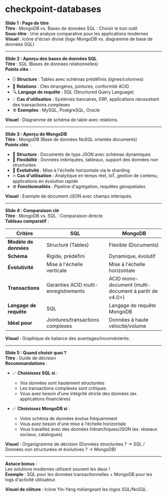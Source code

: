 # checkpoint-databases

**Slide 1 : Page de titre**  
**Titre** : MongoDB vs. Bases de données SQL : Choisir le bon outil  
**Sous-titre** : Une analyse comparative pour les applications modernes  
**Visuel** : Icône d'écran divisé (logo MongoDB vs. diagramme de base de données SQL)  

---

**Slide 2 : Aperçu des bases de données SQL**  
**Titre** : SQL (Bases de données relationnelles)  
**Points clés** :  
- 🗄️ **Structure** : Tables avec schémas prédéfinis (lignes/colonnes)  
- 🔗 **Relations** : Clés étrangères, jointures, conformité ACID  
- 🔍 **Langage de requête** : SQL (Structured Query Language)  
- 💡 **Cas d'utilisation** : Systèmes bancaires, ERP, applications nécessitant des transactions complexes  
- ⚙️ **Exemples** : MySQL, PostgreSQL, Oracle  

**Visuel** : Diagramme de schéma de table avec relations.  

---

**Slide 3 : Aperçu de MongoDB**  
**Titre** : MongoDB (Base de données NoSQL orientée documents)  
**Points clés** :  
- 📄 **Structure** : Documents de type JSON avec schémas dynamiques  
- 🧩 **Flexibilité** : Données imbriquées, tableaux, support des données non structurées  
- 🚀 **Évolutivité** : Mise à l'échelle horizontale via le sharding  
- 🔥 **Cas d'utilisation** : Analytique en temps réel, IoT, gestion de contenu, applications en évolution rapide  
- ⚙️ **Fonctionnalités** : Pipeline d'agrégation, requêtes géospatiales  

**Visuel** : Exemple de document JSON avec champs imbriqués.  

---

**Slide 4 : Comparaison clé**  
**Titre** : MongoDB vs. SQL : Comparaison directe  
**Tableau comparatif** :  

| **Critère**        | **SQL**                     | **MongoDB**               |  
|----------------------|-----------------------------|---------------------------|  
| **Modèle de données** | Structuré (Tables)         | Flexible (Documents)      |  
| **Schéma**           | Rigide, prédéfini           | Dynamique, évolutif       |  
| **Évolutivité**      | Mise à l'échelle verticale  | Mise à l'échelle horizontale |  
| **Transactions**     | Garanties ACID multi-enregistrements | ACID mono-document (multi-document à partir de v4.0+) |  
| **Langage de requête** | SQL                         | Langage de requête MongoDB |  
| **Idéal pour**       | Jointures/transactions complexes | Données à haute vélocité/volume |  

**Visuel** : Graphique de balance des avantages/inconvénients.  

---

**Slide 5 : Quand choisir quoi ?**  
**Titre** : Guide de décision  
**Recommandations** :  
- ✅ **Choisissez SQL si** :  
  - Vos données sont hautement structurées  
  - Les transactions complexes sont critiques  
  - Vous avez besoin d'une intégrité stricte des données (ex. applications financières)  

- ✅ **Choisissez MongoDB si** :  
  - Votre schéma de données évolue fréquemment  
  - Vous avez besoin d'une mise à l'échelle horizontale  
  - Vous travaillez avec des données hiérarchiques/JSON (ex. réseaux sociaux, catalogues)  

**Visuel** : Organigramme de décision (Données structurées ? → SQL / Données non structurées et évolutives ? → MongoDB)  

---

**Astuce bonus** :  
Les solutions modernes utilisent souvent les deux !  
**Exemple** : SQL pour les données transactionnelles + MongoDB pour les logs d'activité utilisateur.  

**Visuel de clôture** : Icône Yin-Yang mélangeant les logos SQL/NoSQL.
